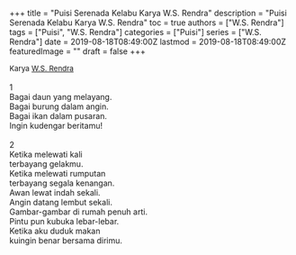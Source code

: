 +++
title = "Puisi Serenada Kelabu Karya W.S. Rendra"
description = "Puisi Serenada Kelabu Karya W.S. Rendra"
toc = true
authors = ["W.S. Rendra"]
tags = ["Puisi", "W.S. Rendra"]
categories = ["Puisi"]
series = ["W.S. Rendra"]
date = 2019-08-18T08:49:00Z
lastmod = 2019-08-18T08:49:00Z
featuredImage = ""
draft = false
+++

<div style="text-align: justify;">
<div style="font-size: small;">Karya <a href="/authors/w.s.-rendra/" target="_blank">W.S. Rendra</a></div><br />
1<br />Bagai daun yang melayang.<br />Bagai burung dalam angin.<br />Bagai ikan dalam pusaran.<br />Ingin kudengar beritamu!<br /><br />2<br />Ketika melewati kali<br />terbayang gelakmu.<br />Ketika melewati rumputan<br />terbayang segala kenangan.<br />Awan lewat indah sekali.<br />Angin datang lembut sekali.<br />Gambar-gambar di rumah penuh arti.<br />Pintu pun kubuka lebar-lebar.<br />Ketika aku duduk makan<br />kuingin benar bersama dirimu.</div>

